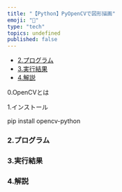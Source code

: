 ```yaml
---
title: "【Python】PyOpenCVで図形描画"
emoji: "🤖"
type: "tech"
topics: undefined
published: false
---
```


* [2.プログラム](#2プログラム)
* [3.実行結果](#3実行結果)
* [4.解説](#4解説)

0.OpenCVとは

  
1.インストール

 pip install opencv-python

### 2.プログラム


### 3.実行結果

### 4.解説